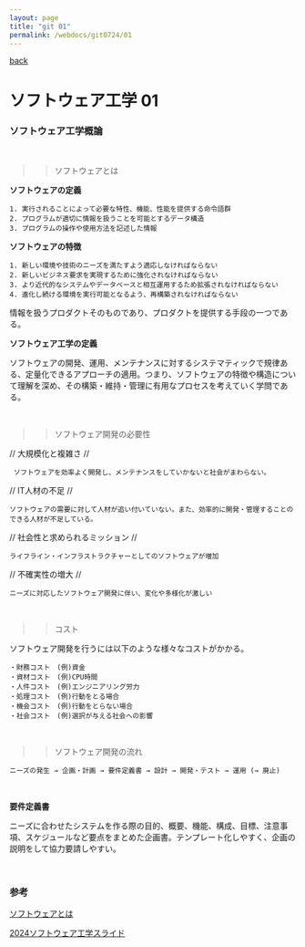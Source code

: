 ```yaml
---
layout: page
title: "git 01"
permalink: /webdocs/git0724/01
---
```


[back](/webdocs/git0724)

# ソフトウェア工学 01

### ソフトウェア工学概論

<br>

>> ソフトウェアとは

**ソフトウェアの定義**

```
1. 実行されることによって必要な特性、機能、性能を提供する命令語群
2. プログラムが適切に情報を扱うことを可能とするデータ構造
3. プログラムの操作や使用方法を記述した情報
```
**ソフトウェアの特徴**

```
1. 新しい環境や技術のニーズを満たすよう適応しなければならない
2. 新しいビジネス要求を実現するために強化されなければならない
3. より近代的なシステムやデータベースと相互運用するため拡張されなければならない
4. 進化し続ける環境を実行可能となるよう、再構築されなければならない
```

情報を扱うプロダクトそのものであり、プロダクトを提供する手段の一つである。

**ソフトウェア工学の定義**

ソフトウェアの開発、運用、メンテナンスに対するシステマティックで規律ある、定量化できるアプローチの適用。つまり、ソフトウェアの特徴や構造について理解を深め、その構築・維持・管理に有用なプロセスを考えていく学問である。

<br>

>> ソフトウェア開発の必要性


// 大規模化と複雑さ //

```
 ソフトウェアを効率よく開発し、メンテナンスをしていかないと社会がまわらない。
```

// IT人材の不足 //

```
ソフトウェアの需要に対して人材が追い付いていない。また、効率的に開発・管理することのできる人材が不足している。
```

// 社会性と求められるミッション //

```
ライフライン・インフラストラクチャーとしてのソフトウェアが増加
```

// 不確実性の増大 //


```
ニーズに対応したソフトウェア開発に伴い、変化や多様化が激しい
```

<br>

>> コスト

ソフトウェア開発を行うには以下のような様々なコストがかかる。

```
・財務コスト　(例)資金
・資材コスト　(例)CPU時間
・人件コスト　(例)エンジニアリング労力
・処理コスト　(例)行動をとる場合
・機会コスト　(例)行動をとらない場合
・社会コスト　(例)選択が与える社会への影響
```

<br>

>> ソフトウェア開発の流れ

```
ニーズの発生 → 企画・計画 → 要件定義書 → 設計 → 開発・テスト → 運用 (→ 廃止)
```
<br>

**要件定義書**

ニーズに合わせたシステムを作る際の目的、概要、機能、構成、目標、注意事項、スケジュールなど要点をまとめた企画書。テンプレート化しやすく、企画の説明をして協力要請しやすい。


<br>


### 参考
[ソフトウェアとは](https://qiita.com/gangun/items/634043e068837af81f84)

[2024ソフトウェア工学スライド](https://docs.google.com/presentation/d/1g6aZKPf-4UVSVdw0h6M8xEnl7jF0ObTC/edit?usp=sharing&ouid=111087292446662770337&rtpof=true&sd=true)